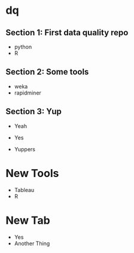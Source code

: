 # dq

## Section 1:  First data quality repo
- python
- R
## Section 2:  Some tools 
- weka
- rapidminer
## Section 3:  Yup
- Yeah
- Yes

- Yuppers

# New Tools
- Tableau 
- R

# New Tab
  - Yes
- Another Thing

